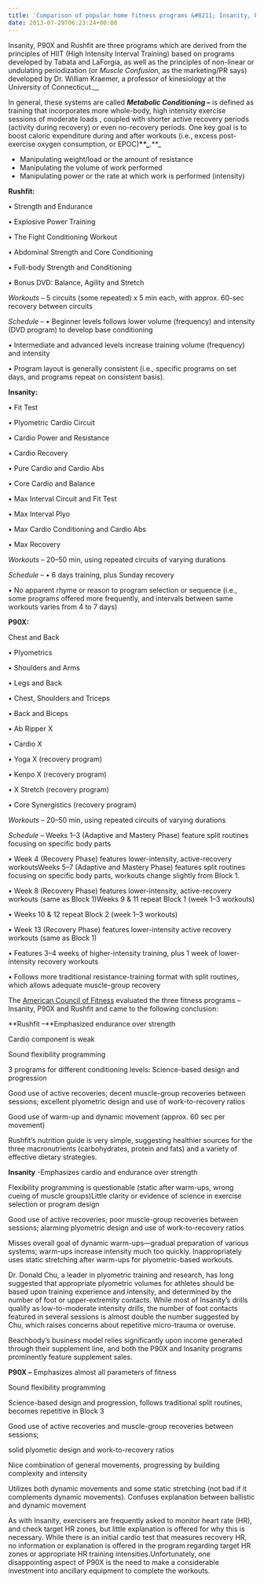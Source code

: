 ```yaml
---
title: 'Comparison of popular home fitness programs &#8211; Insanity, P90X and Rushfit'
date: 2013-07-29T06:23:24+00:00
---
```



Insanity, P90X and Rushfit are three programs which are derived from the principles of HIIT (High Intensity Interval Training) based on programs developed by Tabata and LaForgia, as well as the principles of non-linear or undulating periodization (or _Muscle Confusion_, as the marketing/PR says) developed by Dr. William Kraemer, a professor of kinesiology at the University of Connecticut.\_\_

In general, these systems are called _**Metabolic Conditioning –**_ is defined as training that incorporates more whole-body, high intensity exercise sessions of moderate loads , coupled with shorter active recovery periods (activity during recovery) or even no-recovery periods. One key goal is to boost caloric expenditure during and after workouts (i.e., excess post-exercise oxygen consumption, or EPOC)**\*\*\_**.\*\*\_

*   Manipulating weight/load or the amount of resistance
*   Manipulating the volume of work performed
*   Manipulating power or the rate at which work is performed (intensity)

**Rushfit:**

• Strength and Endurance

• Explosive Power Training

• The Fight Conditioning Workout

• Abdominal Strength and Core Conditioning

• Full-body Strength and Conditioning

• Bonus DVD: Balance, Agility and Stretch

_Workouts_ – 5 circuits (some repeated) x 5 min each, with approx. 60-sec recovery between circuits

_Schedule –_ • Beginner levels follows lower volume (frequency) and intensity (DVD program) to develop base conditioning

• Intermediate and advanced levels increase training volume (frequency) and intensity

• Program layout is generally consistent (i.e., specific programs on set days, and programs repeat on consistent basis).

**Insanity:**

• Fit Test

• Plyometric Cardio Circuit

• Cardio Power and Resistance

• Cardio Recovery

• Pure Cardio and Cardio Abs

• Core Cardio and Balance

• Max Interval Circuit and Fit Test

• Max Interval Plyo

• Max Cardio Conditioning and Cardio Abs

• Max Recovery

_Workouts –_ 20–50 min, using repeated circuits of varying durations

_Schedule –_ • 6 days training, plus Sunday recovery

• No apparent rhyme or reason to program selection or sequence (i.e., some programs offered more frequently, and intervals between same workouts varies from 4 to 7 days)

**P90X:**

Chest and Back

• Plyometrics

• Shoulders and Arms

• Legs and Back

• Chest, Shoulders and Triceps

• Back and Biceps

• Ab Ripper X

• Cardio X

• Yoga X (recovery program)

• Kenpo X (recovery program)

• X Stretch (recovery program)

• Core Synergistics (recovery program)

_Workouts_ – 20–50 min, using repeated circuits of varying durations

_Schedule –_ Weeks 1–3 (Adaptive and Mastery Phase) feature split routines focusing on specific body parts

• Week 4 (Recovery Phase) features lower-intensity, active-recovery workoutsWeeks 5–7 (Adaptive and Mastery Phase) features split routines focusing on specific body parts, workouts change slightly from Block 1.

• Week 8 (Recovery Phase) features lower-intensity, active-recovery workouts (same as Block 1)Weeks 9 & 11 repeat Block 1 (week 1–3 workouts)

• Weeks 10 & 12 repeat Block 2 (week 1–3 workouts)

• Week 13 (Recovery Phase) features lower-intensity active recovery workouts (same as Block 1)

• Features 3–4 weeks of higher-intensity training, plus 1 week of lower-intensity recovery workouts

• Follows more traditional resistance-training format with split routines, which allows adequate muscle-group recovery

The [American Council of Fitness](http://www.acefitness.org/certifiednewsarticle/1443/p90x-insanity-and-rushfit-a-side-by-side/) evaluated the three fitness programs – Insanity, P90X and Rushfit and came to the following conclusion:

**Rushfit –**Emphasized endurance over strength

Cardio component is weak

Sound flexibility programming

3 programs for different conditioning levels: Science-based design and progression

Good use of active recoveries; decent muscle-group recoveries between sessions; excellent plyometric design and use of work-to-recovery ratios

Good use of warm-up and dynamic movement (approx. 60 sec per movement)

Rushfit’s nutrition guide is very simple, suggesting healthier sources for the three macronutrients (carbohydrates, protein and fats) and a variety of effective dietary strategies.

**Insanity** -Emphasizes cardio and endurance over strength

Flexibility programming is questionable (static after warm-ups, wrong cueing of muscle groups)Little clarity or evidence of science in exercise selection or program design

Good use of active recoveries; poor muscle-group recoveries between sessions; alarming plyometric design and use of work-to-recovery ratios

Misses overall goal of dynamic warm-ups—gradual preparation of various systems; warm-ups increase intensity much too quickly. Inappropriately uses static stretching after warm-ups for plyometric-based workouts.

Dr. Donald Chu, a leader in plyometric training and research, has long suggested that appropriate plyometric volumes for athletes should be based upon training experience and intensity, and determined by the number of foot or upper-extremity contacts. While most of Insanity’s drills qualify as low-to-moderate intensity drills, the number of foot contacts featured in several sessions is almost double the number suggested by Chu, which raises concerns about repetitive micro-trauma or overuse.

Beachbody’s business model relies significantly upon income generated through their supplement line, and both the P90X and Insanity programs prominently feature supplement sales.

**P90X –** Emphasizes almost all parameters of fitness

Sound flexibility programming

Science-based design and progression, follows traditional split routines, becomes repetitive in Block 3

Good use of active recoveries and muscle-group recoveries between sessions;

solid plyometic design and work-to-recovery ratios

Nice combination of general movements, progressing by building complexity and intensity

Utilizes both dynamic movements and some static stretching (not bad if it complements dynamic movements). Confuses explanation between ballistic and dynamic movement

As with Insanity, exercisers are frequently asked to monitor heart rate (HR), and check target HR zones, but little explanation is offered for why this is necessary. While there is an initial cardio test that measures recovery HR, no information or explanation is offered in the program regarding target HR zones or appropriate HR training intensities.Unfortunately, one disappointing aspect of P90X is the need to make a considerable investment into ancillary equipment to complete the workouts.